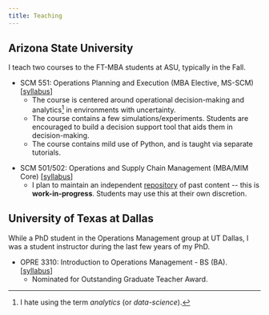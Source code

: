 ```yaml
---
title: Teaching
---
```


## Arizona State University

I teach two courses to the FT-MBA students at ASU, typically in the Fall. 

- SCM 551: Operations Planning and Execution (MBA Elective, MS-SCM)[[syllabus](/files/scm-551-syllabus.PDF)]
  - The course is centered around operational decision-making and analytics[^1] in environments with uncertainty. 
  - The course contains a few simulations/experiments. Students are encouraged to build a decision support tool that aids them in decision-making. 
  - The course contains mild use of Python, and is taught via separate tutorials. 

[^1]: I hate using the term *analytics* (or *data-science*). 


- SCM 501/502: Operations and Supply Chain Management (MBA/MIM Core) [[syllabus](/files/syllabus-scm-502.PDF)]
  - I plan to maintain an independent [repository](https://harish-guda.github.io/scm-502) of past content -- this is **work-in-progress**. Students may use this at their own discretion.
  

## University of Texas at Dallas

While a PhD student in the Operations Management group at UT Dallas, I was a student instructor during the last few years of my PhD. 

* OPRE 3310: Introduction to Operations Management - BS (BA). [[syllabus](/files/syllabus-opre-3310-fall-2017.PDF)]
  - Nominated for Outstanding Graduate Teacher Award. 

